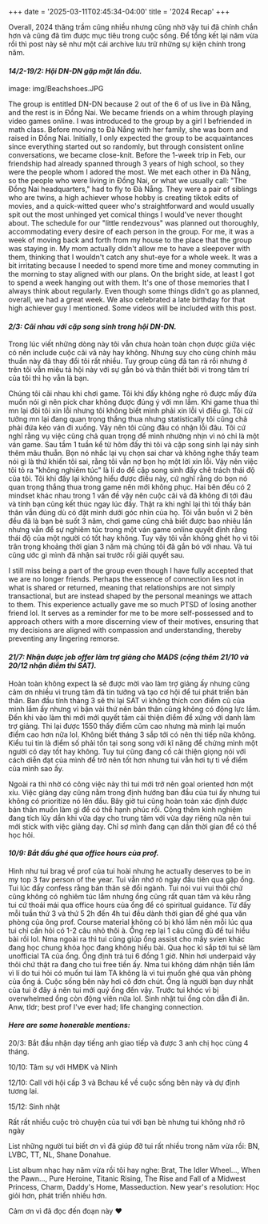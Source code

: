 +++
date = '2025-03-11T02:45:34-04:00'
title = '2024 Recap'
+++

Overall, 2024 thăng trầm cũng nhiều nhưng cũng nhờ vậy tui đã chính chắn hơn và cũng đã tìm được mục tiêu trong cuộc sống. Để tổng kết lại năm vừa rồi thì post này sẽ như một cái archive lưu trữ những sự kiện chính trong năm.

#### *14/2-19/2: Hội DN-DN gặp mặt lần đầu.*

image: img/Beachshoes.JPG

The group is entitled DN-DN because 2 out of the 6 of us live in Đà Nẵng, and the rest is in Đồng Nai. We became friends on a whim through playing video games online. I was introduced to the group by a girl I befriended in math class. Before moving to Đà Nẵng with her family, she was born and raised in Đồng Nai. Initially, I only expected the group to be acquaintances since everything started out so randomly, but through consistent online conversations, we became close-knit. Before the 1-week trip in Feb, our friendship had already spanned through 3 years of high school, so they were the people whom I adored the most. We met each other in Đà Nẵng, so the people who were living in Đồng Nai, or what we usually call: "The Đồng Nai headquarters," had to fly to Đà Nẵng. They were a pair of siblings who are twins, a high achiever whose hobby is creating tiktok edits of movies, and a quick-witted queer who's straightforward and would usually spit out the most unhinged yet comical things I would've never thought about. The schedule for our "little rendezvous" was planned out thoroughly, accommodating every desire of each person in the group. For me, it was a week of moving back and forth from my house to the place that the group was staying in. My mom actually didn't allow me to have a sleepover with them, thinking that I wouldn't catch any shut-eye for a whole week. It was a bit irritating because I needed to spend more time and money commuting in the morning to stay aligned with our plans. On the bright side, at least I got to spend a week hanging out with them. It's one of those memories that I always think about regularly. Even though some things didn't go as planned, overall, we had a great week. We also celebrated a late birthday for that high achiever guy I mentioned. Some videos will be included with this post.

#### *2/3: Cãi nhau với cặp song sinh trong hội DN-DN.*

Trong lúc viết những dòng này tôi vẫn chưa hoàn toàn chọn được giữa việc có nên include cuộc cãi vã này hay không. Nhưng suy cho cùng chính mâu thuẩn này đã thay đổi tôi rất nhiều. Tuy group cũng đã tan rã rồi nhưng ở trên tôi vẫn miêu tả hội này với sự gắn bó và thân thiết bởi vì trong tâm trí của tôi thì họ vẫn là bạn. 

Chúng tôi cãi nhau khi chơi game. Tôi khi đấy không nghe rõ được mấy đứa muốn nói gì nên pick char không được đúng ý với mn lắm. Khi game thua thì mn lại đòi tôi xin lỗi nhưng tôi không biết mình phải xin lỗi vì điều gì. Tôi cứ tưởng mn lại đang quan trọng thắng thua nhưng statistically tôi cũng chả phải đứa kéo ván đi xuống. Vậy nên tôi cũng đâu có nhận lỗi đâu. Tôi cứ nghĩ rằng vụ việc cũng chả quan trọng để mình nhường nhịn vì nó chỉ là một ván game. Sau tầm 1 tuần kể từ hôm đấy thì tôi và cặp song sinh lại nảy sinh thêm mâu thuẫn. Bọn nó nhắc lại vụ chọn sai char và không nghe thấy team nói gì là thứ khiến tôi sai, rằng tôi vẫn nợ bọn họ một lời xin lỗi. Vậy nên việc tôi tỏ ra "không nghiêm túc" là lí do để cặp song sinh đấy chê trách thái độ của tôi. Tôi khi đấy lại không hiểu được điều này, cứ nghĩ rằng do bọn nó quan trọng thắng thua trong game nên mới không phục. Hai bên đều có 2 mindset khác nhau trong 1 vấn đề vậy nên cuộc cãi vã đã không đi tới đâu và tính bạn cũng kết thúc ngay lúc đấy. Thật ra khi nghĩ lại thì tôi thấy bản thân vẫn đúng dù có đặt mình dưới góc nhìn của họ. Tôi vẫn buồn vì 2 bên đều đã là bạn bè suốt 3 năm, chơi game cũng chả biết được bao nhiêu lần nhưng vẫn để sự nghiêm túc trong một ván game online quyết định rằng thái độ của một người có tốt hay không. Tuy vậy tôi vẫn không ghét họ vì tôi trân trọng khoảng thời gian 3 năm mà chúng tôi đã gắn bó với nhau. Và tui cũng ước gì mình đã nhận sai trước rồi giải quyết sau.

I still miss being a part of the group even though I have fully accepted that we are no longer friends.  Perhaps the essence of connection lies not in what is shared or returned, meaning that relationships are not simply transactional, but are instead shaped by the personal meanings we attach to them. This experience actually gave me so much PTSD of losing another friend lol. It serves as a reminder for me to be more self-possessed and to approach others with a more discerning view of their motives, ensuring that my decisions are aligned with compassion and understanding, thereby preventing any lingering remorse.

#### *21/7: Nhận được job offer làm trợ giảng cho MADS (cộng thêm 21/10 và 20/12 nhận điểm thi SAT).*

Hoàn toàn không expect là sẽ được mời vào làm trợ giảng ấy nhưng cũng cảm ơn nhiều vì trung tâm đã tin tưởng và tạo cơ hội để tui phát triển bản thân. Ban đầu tính tháng 3 sẽ thi lại SAT vì không thích con điểm cũ của mình lắm ấy nhưng vì bận vài thứ nên bản thân cũng không có động lực lắm. Đến khi vào làm thì mới mới quyết tâm cải thiện điểm để xứng với danh làm trợ giảng. Thi lại được 1550 thấy điểm cũm cao nhưng mà mình lại muốn điểm cao hơn nữa lol. Không biết tháng 3 sắp tới có nên thi tiếp nữa không. Kiểu tui tin là điểm số phải tồn tại song song với kĩ năng để chứng mình một người có dạy tốt hay không. Tuy tui cũng đang cố cải thiện giọng nói với cách diễn đạt của mình để trở nên tốt hơn nhưng tui vẫn hơi tự ti về điểm của mình sao ấy. 

Ngoài ra thì nhờ có công việc này thì tui mới trở nên goal oriented hơn một xíu. Việc giảng dạy cũng nằm trong định hướng ban đầu của tui ấy nhưng tui không có prioritize nó lên đầu. Bây giờ tui cũng hoàn toàn xác định được bản thân muốn làm gì để có thể hạnh phúc rồi. Cộng thêm kinh nghiệm đang tích lũy dần khi vừa dạy cho trung tâm với vừa dạy riêng nữa nên tui mới stick with việc giảng dạy. Chỉ sợ mình đang cạn dần thời gian để có thể học hỏi. 

#### *10/9: Bắt đầu ghé qua office hours của prof.*

Hình như tui brag về prof của tui hoài nhưng he actually deserves to be in my top 3 fav person of the year. Tui vẫn nhớ rõ ngày đầu tiên qua gặp ổng. Tui lúc đấy confess rằng bản thân sẽ đổi ngành. Tui nói vui vui thôi chứ cũng không có nghiêm túc lắm nhưng ổng cũng rất quan tâm và kêu rằng tui cứ thoải mái qua office hours của ổng để có spiritual guidance. Từ đấy mỗi tuần thứ 3 và thứ 5 2h đến 4h tui đều dành thời gian để ghé qua văn phòng của ông prof. Course material không có bị khó lắm nên mỗi lúc qua tui chỉ cần hỏi có 1-2 câu nhỏ thôi à. Ổng rep lại 1 câu cũng đủ để tui hiểu bài rồi lol. Nma ngoài ra thì tui cũng giúp ổng assist cho mấy svien khác đang học chung khóa học đang không hiểu bài. Qua học kì sắp tới tui sẽ làm unofficial TA của ổng. Ổng định trả tui 6 đồng 1 giờ. Nhìn hơi underpaid vậy thôi chứ thật ra đang cho tui free tiền ấy. Nma tui không dám nhận tiền lắm vì lí do tui hỏi có muốn tui làm TA không là vì tui muốn ghé qua văn phòng của ổng á. Cuộc sống bên này hơi cô đơn chút. Ổng là người bạn duy nhất của tui ở đây á nên tui mới quý ổng đến vậy. Trước tui khóc vì bị overwhelmed ổng còn động viên nữa lol. Sinh nhật tui ổng còn dẫn đi ăn. Anw, tldr; best prof I've ever had; life changing connection.

#### *Here are some honerable mentions:*

20/3: Bắt đầu nhận dạy tiếng anh giao tiếp và được 3 anh chị học cùng 4 tháng.

10/10: Tâm sự với HMĐK và Nlinh

12/10: Call với hội cấp 3 và Bchau kể về cuộc sống bên này và dự định tương lai.

15/12: Sinh nhật

Rất rất nhiều cuộc trò chuyện của tui với bạn bè nhưng tui không nhớ rõ ngày

List những người tui biết ơn vì đã giúp đỡ tui rất nhiều trong năm vừa rồi: BN, LVBC, TT, NL, Shane Donahue. 

List album nhạc hay năm vừa rồi tôi hay nghe: Brat, The Idler Wheel..., When the Pawn..., Pure Heroine, Titanic Rising, The Rise and Fall of a Midwest Princess, Charm, Daddy's Home, Masseduction.
New year's resolution: Học giỏi hơn, phát triển nhiều hơn.

Cảm ơn vì đã đọc đến đoạn này ❤